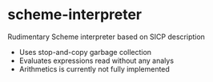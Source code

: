 # scheme-interpreter
Rudimentary Scheme interpreter based on SICP description
* Uses stop-and-copy garbage collection
* Evaluates expressions read without any analys
* Arithmetics is currently not fully implemented
